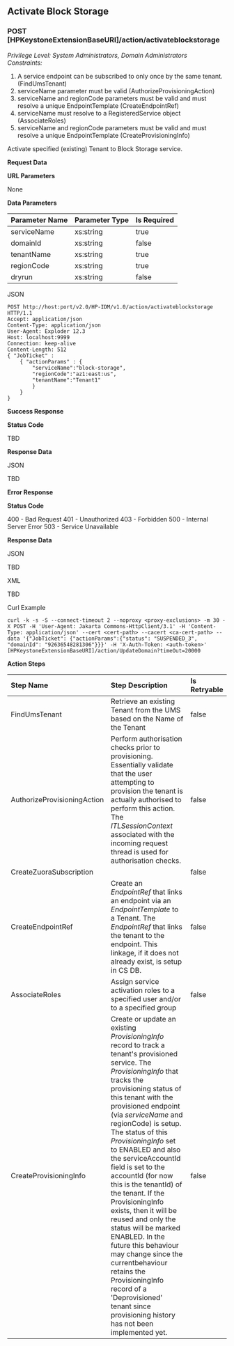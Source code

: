 ## Activate Block Storage
### POST [HPKeystoneExtensionBaseURI]/action/activateblockstorage
*Privilege Level: System Administrators, Domain Administrators*  
*Constraints:*  
1. A service endpoint can be subscribed to only once by the same tenant. (FindUmsTenant)  
2. serviceName parameter must be valid (AuthorizeProvisioningAction)  
3. serviceName and regionCode parameters must be valid and must resolve a unique EndpointTemplate (CreateEndpointRef)  
4. serviceName must resolve to a RegisteredService object (AssociateRoles)  
5. serviceName and regionCode parameters must be valid and must resolve a unique EndpointTemplate (CreateProvisioningInfo)  

Activate specified (existing) Tenant to Block Storage service.

**Request Data**  

**URL Parameters**

None 

**Data Parameters**

|Parameter Name|Parameter Type|Is Required|
|:-|:-|:-|
|serviceName|xs:string|true|
|domainId|xs:string|false|
|tenantName|xs:string|true|
|regionCode|xs:string|true|
|dryrun|xs:string|false|

JSON
```
POST http://host:port/v2.0/HP-IDM/v1.0/action/activateblockstorage HTTP/1.1
Accept: application/json
Content-Type: application/json
User-Agent: Exploder 12.3
Host: localhost:9999
Connection: keep-alive
Content-Length: 512
{ "JobTicket" :
    { "actionParams" : {
        "serviceName":"block-storage",
        "regionCode":"az1:east:us",
        "tenantName":"Tenant1"
        }
    }
}
```

**Success Response**

**Status Code**

TBD

**Response Data**

JSON

TBD

**Error Response**

**Status Code**

400 - Bad Request
401 - Unauthorized
403 - Forbidden
500 - Internal Server Error
503 - Service Unavailable

**Response Data**

JSON

TBD  

XML

TBD  

Curl Example
```
curl -k -s -S --connect-timeout 2 --noproxy <proxy-exclusions> -m 30 -X POST -H 'User-Agent: Jakarta Commons-HttpClient/3.1' -H 'Content-Type: application/json' --cert <cert-path> --cacert <ca-cert-path> --data '{"JobTicket": {"actionParams":{"status": "SUSPENDED_3", "domainId": "92636548281306"}}}' -H 'X-Auth-Token: <auth-token>' [HPKeystoneExtensionBaseURI]/action/UpdateDomain?timeOut=20000  
```
**Action Steps**

|Step Name|Step Description|Is Retryable|
|:-|:-|:-|
|FindUmsTenant|Retrieve an existing Tenant from the UMS based on the Name of the Tenant|false|
|AuthorizeProvisioningAction|Perform authorisation checks prior to provisioning.  Essentially validate that the user attempting to provision the tenant is actually authorised to perform this action.  The *ITLSessionContext* associated with the incoming request thread is used for authorisation checks.|false|
|CreateZuoraSubscription|&nbsp;|false|
|CreateEndpointRef|Create an *EndpointRef* that links an endpoint via an *EndpointTemplate* to a Tenant.  The *EndpointRef* that links the tenant to the endpoint. This linkage, if it does not already exist, is setup in CS DB.|false|
|AssociateRoles|Assign service activation roles to a specified user and/or to a specified group|false|
|CreateProvisioningInfo|Create or update an existing *ProvisioningInfo* record to track a tenant's provisioned service.  The *ProvisioningInfo* that tracks the provisioning status of this tenant with the provisioned endpoint (via *serviceName* and regionCode) is setup.  The status of this *ProvisioningInfo* set to ENABLED and also the serviceAccountId field is set to the accountId (for now this is the tenantId) of the tenant.  If the ProvisioningInfo exists, then it will be reused and only the status will be marked ENABLED.  In the future this behaviour may change since the currentbehaviour retains the ProvisioningInfo record of a 'Deprovisioned' tenant since provisioning history has not been implemented yet.|false|





